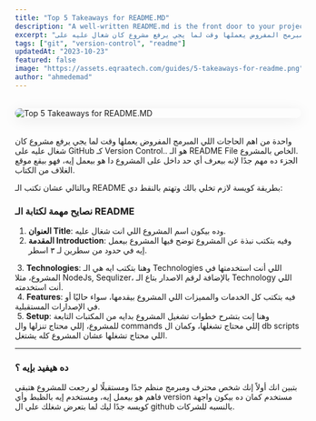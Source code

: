 ```yaml
---
title: "Top 5 Takeaways for README.MD"
description: "A well-written README.md is the front door to your project. This guide highlights five key elements every README should have—overview, setup, usage, structure, and contribution—to help others understand, use, and improve your code with ease."
excerpt: "واحدة من اهم الحاجات اللي المبرمج المفروض يعملها وقت لما يجي يرفع مشروع كان شغال عليه على GitHub كـ Version Control هو الـ README File الخاص بالمشروع."
tags: ["git", "version-control", "readme"]
updatedAt: "2023-10-23"
featured: false
image: "https://assets.eqraatech.com/guides/5-takeaways-for-readme.png"
author: "ahmedemad"
---
```


<img src="https://assets.eqraatech.com/guides/5-takeaways-for-readme.png" alt="Top 5 Takeaways for README.MD" ondragstart="return false;" oncontextmenu="return false;" style="display: block; margin: 2rem auto; border-radius: 1rem; box-shadow: 0 4px 24px 0 rgba(0,0,0,0.08);" />

واحدة من اهم الحاجات اللي المبرمج المفروض يعملها وقت لما يجي يرفع مشروع كان شغال عليه على GitHub كـ Version Control.. هو الـ README File الخاص بالمشروع.   
الجزء ده مهم جدًا لإنه بيعرف أي حد داخل على المشروع دا هو بيعمل إيه، فهو بيقع موقع الغلاف من الكتاب.  
  
وبالتالي عشان تكتب الـ README بطريقة كويسة لازم تخلي بالك وتهتم بالنقط دي: 

### نصايح مهمة لكتابة الـ README

1. **العنوان Title**: وده بيكون اسم المشروع اللي انت شغال عليه.
2. **المقدمة Introduction**: وفيه بتكتب نبذة عن المشروع توضح فيها المشروع بيعمل إيه في حدود من سطرين لـ ٣ اسطر.  
  
 3. **Technologies**: وهنا بتكتب ايه هي الـ Technologies اللي أنت استخدمتها في المشروع، مثلا NodeJs, Sequlizer، بالإضافة لرقم الاصدار بتاع الـ Technology اللي أنت استخدمته.  
 4. **Features**: فيه بتكتب كل الخدمات والمميزات اللي المشروع بيقدمها، سواء حاليًا أو في الإصدارات المستقبلية.  
 5. **Setup**: وهنا إنت بتشرح خطوات تشغيل المشروع بدايه من المكتبات التابعة للمشروع، إللي محتاج تنزلها وال commands إللي محتاج تشغلها، وكمان ال db scripts اللي محتاج تشغلها عشان المشروع كله يشتغل.

---
### ده هيفيد بإيه ؟

بتبين انك أولاً إنك شخص محترف ومبرمج منظم جدًا ومستقبلًا لو رجعت للمشروع هتبقي فاهم هو بيعمل إيه، ومستخدم إيه بالظبط وأي version مستخدم كمان ده بيكون واجهة كويسه جدًا ليك لما بتعرض شغلك علي ال github بالنسبه للشركات.